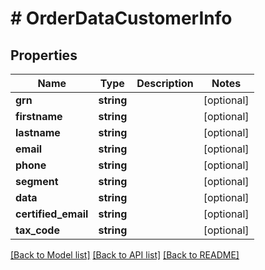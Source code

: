 # # OrderDataCustomerInfo


## Properties


Name | Type | Description | Notes
------------ | ------------- | ------------- | -------------
**grn**| **string** |   | [optional]
**firstname**| **string** |   | [optional]
**lastname**| **string** |   | [optional]
**email**| **string** |   | [optional]
**phone**| **string** |   | [optional]
**segment**| **string** |   | [optional]
**data**| **string** |   | [optional]
**certified_email**| **string** |   | [optional]
**tax_code**| **string** |   | [optional]


[[Back to Model list]](../../README.md#models) [[Back to API list]](../../README.md#endpoints) [[Back to README]](../../README.md)